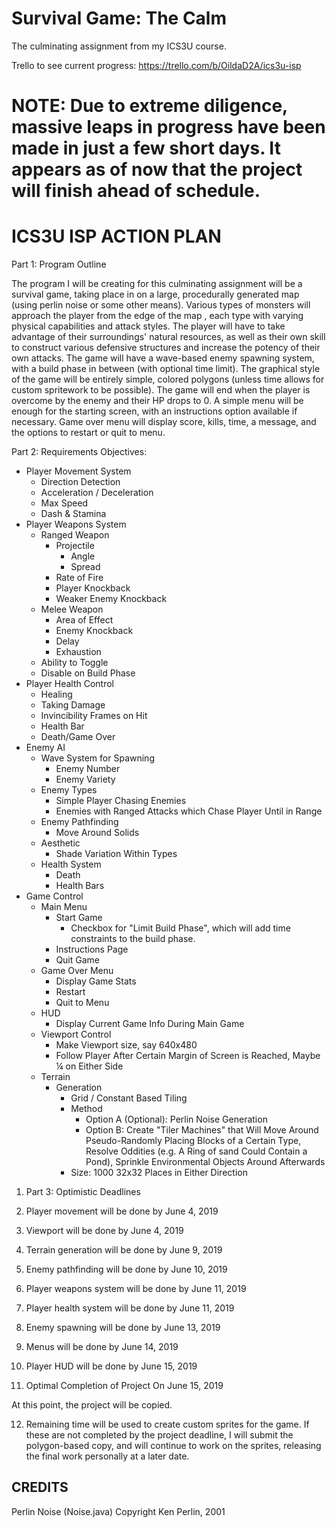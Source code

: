 # Survival Game: The Calm
The culminating assignment from my ICS3U course.

Trello to see current progress: https://trello.com/b/OildaD2A/ics3u-isp

# NOTE: Due to extreme diligence, massive leaps in progress have been made in just a few short days. It appears as of now that the project will finish ahead of schedule.
# ICS3U ISP ACTION PLAN

Part 1: Program Outline

The program I will be creating for this culminating assignment will be a survival game, taking place in on a large, procedurally generated map (using perlin noise or some other means). Various types of monsters will approach the player from the edge of the map , each type with varying physical capabilities and attack styles. The player will have to take advantage of their surroundings&#39; natural resources, as  well as their own skill to construct various defensive structures and increase the potency of their own attacks. The game will have a wave-based enemy spawning system, with a build phase in between (with optional time limit). The graphical style of the game will be entirely simple, colored polygons (unless time allows for custom spritework to be possible). The game will end when the player is overcome by the enemy and their HP drops to 0. A simple menu will be enough for the starting screen, with an instructions option available if necessary. Game over menu will display score, kills, time, a message, and the options to restart or quit to menu.

 Part 2: Requirements
   Objectives:

- Player Movement System
  - Direction Detection
  - Acceleration / Deceleration
  - Max Speed
  - Dash &amp; Stamina
- Player Weapons System
  - Ranged Weapon
    - Projectile
      - Angle
      - Spread
    - Rate of Fire
    - Player Knockback
    - Weaker Enemy Knockback
  - Melee Weapon
    - Area of Effect
    - Enemy Knockback
    - Delay
    - Exhaustion
  - Ability to Toggle
  - Disable on Build Phase
- Player Health Control
  - Healing
  - Taking Damage
  - Invincibility Frames on Hit
  - Health Bar
  - Death/Game Over
- Enemy AI
  - Wave System for Spawning
    - Enemy Number
    - Enemy Variety
  - Enemy Types
    - Simple Player Chasing Enemies
    - Enemies with Ranged Attacks which Chase Player Until in Range
  - Enemy Pathfinding
    - Move Around Solids
  - Aesthetic
    - Shade Variation Within Types
  - Health System
    - Death
    - Health Bars
- Game Control
  - Main Menu
    - Start Game
      - Checkbox for &quot;Limit Build Phase&quot;, which will add time constraints to the build phase.
    - Instructions Page
    - Quit Game
  - Game Over Menu
    - Display Game Stats
    - Restart
    - Quit to Menu
  - HUD
    - Display Current Game Info During Main Game
  - Viewport Control
    - Make Viewport size, say 640x480
    - Follow Player After Certain Margin of Screen is Reached, Maybe ¼ on Either Side
  - Terrain
    - Generation
      - Grid / Constant Based Tiling
      - Method
        - Option A (Optional): Perlin Noise Generation
        - Option B: Create &quot;Tiler Machines&quot; that Will Move Around Pseudo-Randomly Placing Blocks of a Certain Type, Resolve Oddities (e.g. A Ring of sand Could Contain a Pond), Sprinkle Environmental Objects Around Afterwards
      - Size: 1000 32x32 Places in Either Direction

1. Part 3: Optimistic Deadlines

1. Player movement will be done by June 4, 2019
2. Viewport will be done by June 4, 2019
3. Terrain generation will be done by June 9, 2019
4. Enemy pathfinding will be done by June 10, 2019
5. Player weapons system will be done by June 11, 2019
6. Player health system will be done by June 11, 2019
7. Enemy spawning will be done by June 13, 2019
8. Menus will be done by June 14, 2019
9. Player HUD will be done by June 15, 2019

  1. Optimal Completion of Project On June 15, 2019

At this point, the project will be copied.

 12. Remaining time will be used to create custom sprites for the game. If these are not    completed by the project deadline, I will submit the polygon-based copy, and will continue to  work on the sprites, releasing the final work personally at a later date.


CREDITS
--------
Perlin Noise (Noise.java)
Copyright Ken Perlin, 2001
